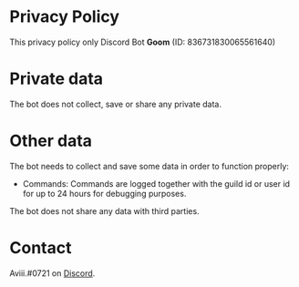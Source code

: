 # Privacy Policy
This privacy policy only Discord Bot **Goom** (ID: 836731830065561640)

# Private data
The bot does not collect, save or share any private data.

# Other data
The bot needs to collect and save some data in order to function properly:

- Commands: Commands are logged together with the guild id or user id for up to 24 hours for debugging purposes.

The bot does not share any data with third parties.

# Contact
Aviii.#0721 on  [Discord](https://discord.gg/K63NqEDm86).